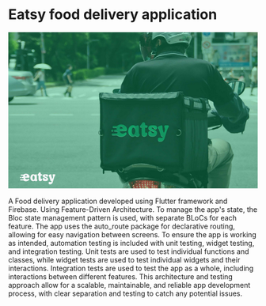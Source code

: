 # Eatsy food delivery application

![alt text](https://github.com/shihabkandil/eatsy/blob/development/branding_main.png?raw=true)

A Food delivery application developed using Flutter framework and Firebase.
Using Feature-Driven Architecture. To manage the app's state, the Bloc state management pattern is used, with separate BLoCs for each feature. The app uses the auto_route package for declarative routing, allowing for easy navigation between screens.
To ensure the app is working as intended, automation testing is included with unit testing, widget testing, and integration testing. Unit tests are used to test individual functions and classes, while widget tests are used to test individual widgets and their interactions. Integration tests are used to test the app as a whole, including interactions between different features.
This architecture and testing approach allow for a scalable, maintainable, and reliable app development process, with clear separation and testing to catch any potential issues.
